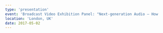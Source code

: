```yaml
---
type: 'presentation'
event: 'Broadcast Video Exhibition Panel: "Next-generation Audio – How Ready Are You?"'
location: 'London, UK'
date: 2017-05-02
---
```

